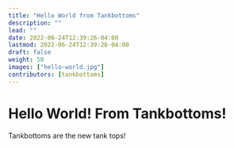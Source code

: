 ```yaml
---
title: "Hello World from Tankbottoms"
description: ""
lead: ""
date: 2022-06-24T12:39:26-04:00
lastmod: 2022-06-24T12:39:26-04:00
draft: false
weight: 50
images: ["hello-world.jpg"]
contributors: [tankbottoms]
---
```


# Hello World! From Tankbottoms!

Tankbottoms are the new tank tops!

